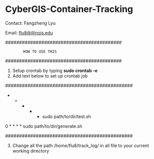 # CyberGIS-Container-Tracking

Contact: Fangzheng Lyu

Email: flu8@illinois.edu

##########################################

            HOW TO USE THIS
            
##########################################

1. Setup crontab by typing **sudo crontab -e**
2. Add text below to set up crontab job

##############################################

* * * * * sudo path/to/dir/test.sh

0 * * * * sudo path/to/dir/generate.sh

##############################################


3. Change all the path /home/flu8/track_log/ in all file to your current working directory

